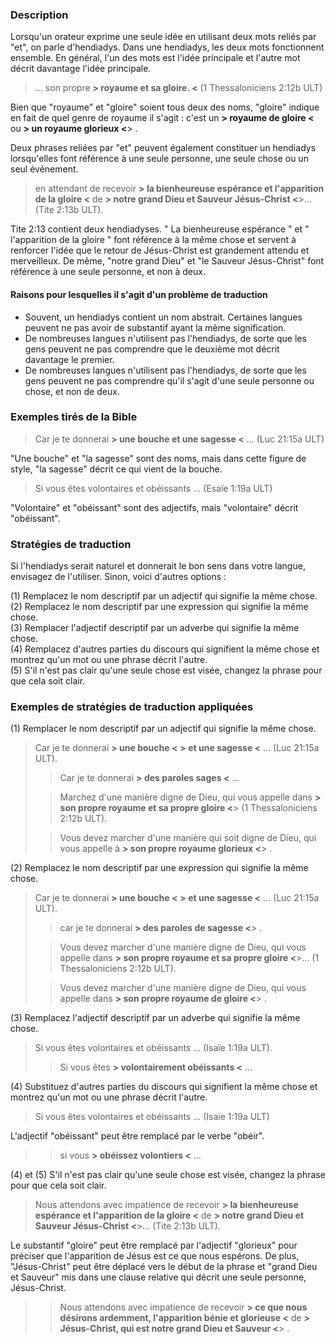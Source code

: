 ### Description

Lorsqu'un orateur exprime une seule idée en utilisant deux mots reliés par "et", on parle d'hendiadys. Dans une hendiadys, les deux mots fonctionnent ensemble. En général, l'un des mots est l'idée principale et l'autre mot décrit davantage l'idée principale.

> ... son propre **> royaume et sa gloire. <** (1 Thessaloniciens 2:12b ULT)

Bien que "royaume" et "gloire" soient tous deux des noms, "gloire" indique en fait de quel genre de royaume il s'agit : c'est un **> royaume de gloire <** ou **> un royaume glorieux <**> .

Deux phrases reliées par "et" peuvent également constituer un hendiadys lorsqu'elles font référence à une seule personne, une seule chose ou un seul événement.

> en attendant de recevoir **> la bienheureuse espérance et l'apparition de la gloire <** de **> notre grand Dieu et Sauveur Jésus-Christ <**>... (Tite 2:13b ULT).

Tite 2:13 contient deux hendiadyses. " La bienheureuse espérance " et " l'apparition de la gloire " font référence à la même chose et servent à renforcer l'idée que le retour de Jésus-Christ est grandement attendu et merveilleux. De même, "notre grand Dieu" et "le Sauveur Jésus-Christ" font référence à une seule personne, et non à deux.

#### Raisons pour lesquelles il s'agit d'un problème de traduction

* Souvent, un hendiadys contient un nom abstrait. Certaines langues peuvent ne pas avoir de substantif ayant la même signification.
* De nombreuses langues n'utilisent pas l'hendiadys, de sorte que les gens peuvent ne pas comprendre que le deuxième mot décrit davantage le premier.
* De nombreuses langues n'utilisent pas l'hendiadys, de sorte que les gens peuvent ne pas comprendre qu'il s'agit d'une seule personne ou chose, et non de deux.

### Exemples tirés de la Bible

> Car je te donnerai **> une bouche et une sagesse <** ... (Luc 21:15a ULT)

"Une bouche" et "la sagesse" sont des noms, mais dans cette figure de style, "la sagesse" décrit ce qui vient de la bouche.

> Si vous êtes volontaires et obéissants ... (Esaïe 1:19a ULT)

"Volontaire" et "obéissant" sont des adjectifs, mais "volontaire" décrit "obéissant".

### Stratégies de traduction

Si l'hendiadys serait naturel et donnerait le bon sens dans votre langue, envisagez de l'utiliser. Sinon, voici d'autres options :

(1) Remplacez le nom descriptif par un adjectif qui signifie la même chose.<br>
(2) Remplacez le nom descriptif par une expression qui signifie la même chose.<br>
(3) Remplacer l'adjectif descriptif par un adverbe qui signifie la même chose.<br>
(4) Remplacez d'autres parties du discours qui signifient la même chose et montrez qu'un mot ou une phrase décrit l'autre.<br>
(5) S'il n'est pas clair qu'une seule chose est visée, changez la phrase pour que cela soit clair.

### Exemples de stratégies de traduction appliquées

(1) Remplacer le nom descriptif par un adjectif qui signifie la même chose.

> Car je te donnerai **> une bouche <** **> et une sagesse <** ... (Luc 21:15a ULT).
>
> > Car je te donnerai **> des paroles sages <** ...
>
> > Marchez d'une manière digne de Dieu, qui vous appelle dans **> son propre royaume et sa propre gloire <**> (1 Thessaloniciens 2:12b ULT).
>
> > Vous devez marcher d'une manière qui soit digne de Dieu, qui vous appelle à **> son propre royaume glorieux <**> .

(2) Remplacez le nom descriptif par une expression qui signifie la même chose.

> Car je te donnerai **> une bouche <** **> et une sagesse <** ... (Luc 21:15a ULT).
>
> > car je te donnerai **> des paroles de sagesse <**> .
>
> > Vous devez marcher d'une manière digne de Dieu, qui vous appelle dans **> son propre royaume et sa propre gloire <**>... (1 Thessaloniciens 2:12b ULT).
>
> > Vous devez marcher d'une manière digne de Dieu, qui vous appelle dans **> son propre royaume de gloire <**> .

(3) Remplacez l'adjectif descriptif par un adverbe qui signifie la même chose.

> Si vous êtes volontaires et obéissants ... (Isaïe 1:19a ULT).
>
> > Si vous êtes **> volontairement obéissants <** ...

(4) Substituez d'autres parties du discours qui signifient la même chose et montrez qu'un mot ou une phrase décrit l'autre.

> Si vous êtes volontaires et obéissants ... (Isaïe 1:19a ULT)

L'adjectif "obéissant" peut être remplacé par le verbe "obéir".

> > si vous **> obéissez volontiers <** ...

(4) et (5) S'il n'est pas clair qu'une seule chose est visée, changez la phrase pour que cela soit clair.

> Nous attendons avec impatience de recevoir **> la bienheureuse espérance et l'apparition de la gloire <** de **> notre grand Dieu et Sauveur Jésus-Christ <**>... (Tite 2:13b ULT).

Le substantif "gloire" peut être remplacé par l'adjectif "glorieux" pour préciser que l'apparition de Jésus est ce que nous espérons. De plus, "Jésus-Christ" peut être déplacé vers le début de la phrase et "grand Dieu et Sauveur" mis dans une clause relative qui décrit une seule personne, Jésus-Christ.

> > Nous attendons avec impatience de recevoir **> ce que nous désirons ardemment, l'apparition bénie et glorieuse <** de **> Jésus-Christ, qui est notre grand Dieu et Sauveur <**> .
